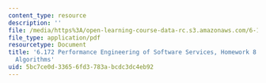 ```yaml
---
content_type: resource
description: ''
file: /media/https%3A/open-learning-course-data-rc.s3.amazonaws.com/6-172-performance-engineering-of-software-systems-fall-2018/5bc7ce0d33656fd3783abcdc3dc4eb92_MIT6_172F18hw8.pdf
file_type: application/pdf
resourcetype: Document
title: '6.172 Performance Engineering of Software Services, Homework 8: Cache-Oblivious
  Algorithms'
uid: 5bc7ce0d-3365-6fd3-783a-bcdc3dc4eb92
---
```

